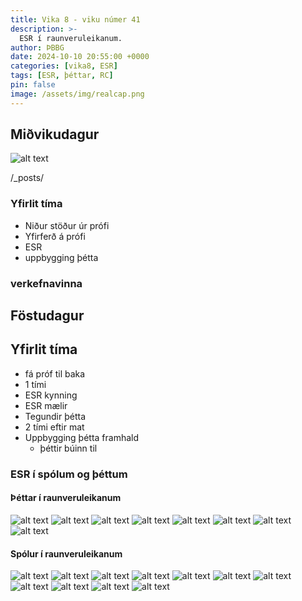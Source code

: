 ```yaml
---
title: Vika 8 - viku númer 41
description: >-
  ESR í raunveruleikanum.
author: ÞBBG
date: 2024-10-10 20:55:00 +0000
categories: [vika8, ESR]
tags: [ESR, þéttar, RC]
pin: false
image: /assets/img/realcap.png
---
```


## Miðvikudagur

![alt text](/assets/img/realcap.png)

/_posts/
### Yfirlit tíma

- Niður stöður úr prófi
- Yfirferð á prófi
- ESR
- uppbygging þétta

### verkefnavinna


## Föstudagur

## Yfirlit tíma
- fá próf til baka
- 1 tími
- ESR kynning
- ESR mælir
- Tegundir þétta
- 2 tími eftir mat
- Uppbygging þétta framhald
  - þéttir búinn til 

### ESR í spólum og þéttum

#### Þéttar í raunveruleikanum

![alt text](/_posts/image.png)
![alt text](/_posts/image-1.png)
![alt text](/_posts/image-2.png)
![alt text](/_posts/image-3.png)
![alt text](/_posts/image-4.png)
![alt text](/_posts/image-5.png)
![alt text](/_posts/image-6.png)
![alt text](/_posts/image-7.png)

#### Spólur í raunveruleikanum

![alt text](/_posts/image-8.png)
![alt text](/_posts/image-9.png)
![alt text](/_posts/image-10.png)
![alt text](/_posts/image-11.png)
![alt text](/_posts/image-12.png)
![alt text](/_posts/image-13.png)
![alt text](/_posts/image-14.png)
![alt text](/_posts/image-15.png)
![alt text](/_posts/image-16.png)
![alt text](/_posts/image-17.png)
![alt text](/_posts/image-18.png)
